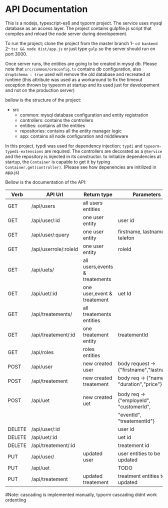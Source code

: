 # API Documentation

This is a nodejs, typescript-es6 and typorm project. The service uses mysql database as an access layer.
The project contains gulpfile.js script that compiles and reload the node server during developement.

To run the project; clone the project from the master branch
1- `cd bankend`
2- `tsc && node dist/app.js` or just type
 `gulp` so the server should run on port 3000. 

 Once server runs, the entities are going to be created in mysql db.
 Please note that  `src/common/ormconfig.ts` contains db configuration, also `dropSchema : true` used will remove the old database and recreated at runtime (this attribute was used as a workaround to fix the timeout exception thrown by typeorm at startup and its used just for developement and not on the production server)

 bellow is the structure of the project: 
 * src
    * common: mysql database configuration and entity registration
    * controllers: contains the controllers
    * entities: contains all the entities
    * repositories: contains all the entity manager logic
    * app: contains all node configuration and middleware

In this project, typdi was used for dependency injection; `typdi` and `typeorm-typedi-extensions` are required.
The controllers are decorated as a `@Service` and the repository is injected in its constructor. to initialize dependencies at startup, the `Container` is capable to get it by typing `Container.get(controller)`. (Please see how depenencies are initilized in app.js)


Bellow is the documentation of the API:

Verb   | API Url               | Return type                   | Parameters       
-------|-----------------------|-------------------------------|------------------------------
GET    | /api/users            | all users entities            |
GET    | /api/user/:id         | one user entity               | user id
GET    | /api/user/:query      | one user entity               | firstname, lastname or telefon
GET    | /api/userrole/:roleId | one user entity               | roleId
GET    | /api/uets/            | all users,events & treatements|
GET    | /api/uet/:id          | one user,event & treatement   | uet Id
GET    | /api/treatements/     | all treatements entities      | 
GET    | /api/treatement/:id   | one treatement entity         | treatementId
GET    | /api/roles            | roles entities                |
POST   | /api/user             | new created user              | body request -> {"firstname","lastname",       |                       |                               | "telefon", "roleId"}
POST   | /api/treatement       | new created treatement        | body req -> {"name", "duration","price"}
       |                       |                               |  
POST   | /api/uet              | new created uet               | body req -> {"employeId", "customerId",
       |                       |                               | "eventId", "treatementId"}
DELETE | /api/user/:id         |                               | user id
DELETE | /api/uet/:id          |                               | uet id
DELETE | /api/treatement/:id   |                               | treatement id
PUT    | /api/user/            | updated user                  | user entities to be updated
PUT    | /api/uet              |                               | TODO
PUT    | /api/treatement       | updated treatement            | treatment entities to be updated

#Note: 
cascading is implemented manually, typorm cascading didnt work ordentling